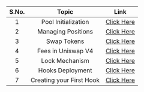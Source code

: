 | S.No. |          Topic           |                    Link                    |
|:-----:|:------------------------:|:------------------------------------------:|
|   1   |   Pool Initialization    |  [Click Here](/01_Pool_Initialization.md)  |
|   2   |    Managing Positions    |   [Click Here](/02_Managing_Position.md)   |
|   3   |       Swap Tokens        |     [Click Here](/04_swap_routing.md)      |
|   4   |    Fees in Uniswap V4    |       [Click Here](/03_take_fees.md)       |
|   5   |      Lock Mechanism      | [Click Here](/05_lock_flash_accounting.md) |
|   6   |     Hooks Deployment     |      [Click Here](/06_deployment.md)       |
|   7   | Creating your First Hook |       [Click Here](/hooks/README.md)       |
